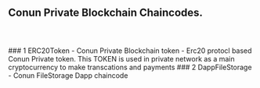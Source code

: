 ## Conun Private Blockchain Chaincodes.
#
</br>
### 1 ERC20Token - Conun Private Blockchain token
 - Erc20 protocl based Conun Private token. This TOKEN is used in private network as a main cryptocurrency to make transcations and payments
### 2 DappFileStorage - Conun FileStorage Dapp chaincode

